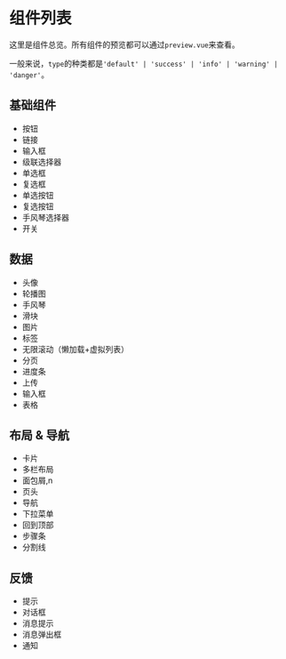 # 组件列表

这里是组件总览。所有组件的预览都可以通过`preview.vue`来查看。

一般来说，`type`的种类都是`'default' | 'success' | 'info' | 'warning' | 'danger'`。

## 基础组件

- 按钮
- 链接
- 输入框
- 级联选择器
- 单选框
- 复选框
- 单选按钮
- 复选按钮
- 手风琴选择器
- 开关



## 数据

- 头像
- 轮播图
- 手风琴
- 滑块
- 图片
- 标签
- 无限滚动（懒加载+虚拟列表）
- 分页
- 进度条
- 上传
- 输入框
- 表格



## 布局 & 导航

- 卡片
- 多栏布局
- 面包屑,n
- 页头
- 导航
- 下拉菜单
- 回到顶部
- 步骤条
- 分割线

## 反馈

- 提示
- 对话框
- 消息提示
- 消息弹出框
- 通知